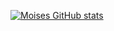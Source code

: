 [![Moises GitHub stats](https://github-readme-stats.vercel.app/api?username=DirtyCheese02)](https://github.com/DirtyCheese02/github-readme-stats)

<!---
DirtyCheese02/DirtyCheese02 is a ✨ special ✨ repository because its `README.md` (this file) appears on your GitHub profile.
You can click the Preview link to take a look at your changes.
--->
